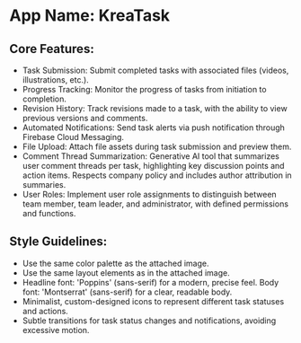 # **App Name**: KreaTask

## Core Features:

- Task Submission: Submit completed tasks with associated files (videos, illustrations, etc.).
- Progress Tracking: Monitor the progress of tasks from initiation to completion.
- Revision History: Track revisions made to a task, with the ability to view previous versions and comments.
- Automated Notifications: Send task alerts via push notification through Firebase Cloud Messaging.
- File Upload: Attach file assets during task submission and preview them.
- Comment Thread Summarization: Generative AI tool that summarizes user comment threads per task, highlighting key discussion points and action items. Respects company policy and includes author attribution in summaries.
- User Roles: Implement user role assignments to distinguish between team member, team leader, and administrator, with defined permissions and functions.

## Style Guidelines:

- Use the same color palette as the attached image.
- Use the same layout elements as in the attached image.
- Headline font: 'Poppins' (sans-serif) for a modern, precise feel. Body font: 'Montserrat' (sans-serif) for a clear, readable body.
- Minimalist, custom-designed icons to represent different task statuses and actions.
- Subtle transitions for task status changes and notifications, avoiding excessive motion.